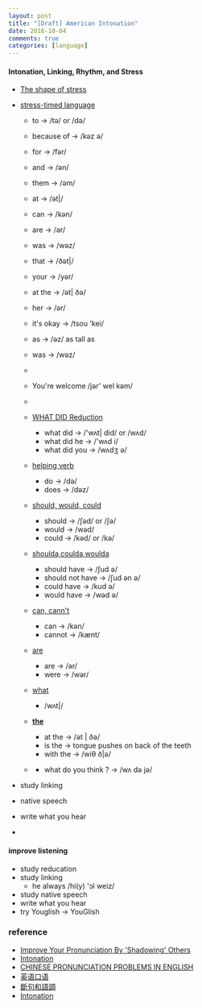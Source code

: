 ```yaml
---
layout: post
title: "[Draft] American Intonation"
date: 2016-10-04
comments: true
categories: [language]
---
```

#### Intonation, Linking, Rhythm, and Stress
* [The shape of stress](http://rachelsenglish.com/stress-syllable-shape-stress/)
* [stress-timed language](http://rachelsenglish.com/english-stress-timed-language/)
  - to -> /tə/ or /də/ 
  - because of ->  /kəz ə/
  - for -> /fər/
  - and -> /ən/
  - them -> /əm/
  - at -> /ət|/
  - can -> /kən/
  - are -> /ər/
  - was -> /wəz/
  - that -> /ðət|/
  - your -> /yər/
  - at the -> /ət| ðə/
  - her -> /ər/
  - it's okay -> /tsou 'kei/
  - as -> /əz/ as tall as
  - was -> /wəz/
  -
  - You're welcome /jər' wel kəm/
  - 
  - [WHAT DID Reduction](http://rachelsenglish.com/reduction-2/)
     + what did -> /'wʌt| did/ or /wʌd/
     + what did he -> /'wʌd i/
     + what did you -> /wʌdʒ ə/
  - [helping verb](http://rachelsenglish.com/reduction/)
     + do -> /də/
     + does -> /dəz/
  - [should, would, could](http://rachelsenglish.com/pronounce-reduce-link/)
     + should -> /∫əd/ or /∫ə/
     + would -> /wəd/
     + could -> /kəd/ or /kə/
  - [shoulda,coulda,woulda ](http://rachelsenglish.com/shoulda-woulda-coulda/)
     + should have -> /∫ud ə/
     + should not have -> /∫ud ən ə/
     + could have -> /kud ə/
     + would have -> /wəd ə/
  - [can, cann't](http://rachelsenglish.com/pronounce-can-vs-cant/)
     + can -> /kən/
     + cannot -> /kænt/
  - [are]()
     + are -> /ər/
     + were -> /wər/
  - [what](http://rachelsenglish.com/ways-to-say-what/)
     + /wʌt|/

  - **[the](http://rachelsenglish.com/english-phrases-with-the/)**
     + at the -> /ət | ðə/
     + is the -> tongue pushes on back of the teeth
     + with the -> /wiθ ð|ə/

  - []()
     + what do you think ? -> /wʌ də jə/

* study linking

* native speech

* write what you hear

* 

#### improve listening
  - study reducation
  - study linking
    + he always /hi(y) 'ɔl weiz/
  - study native speech
  - write what you hear
  - try Youglish -> YouGlish

### reference
* [Improve Your Pronunciation By 'Shadowing' Others](https://learningenglish.voanews.com/a/improve-your-english-pronunciation-shadowing-others/3339007.html)
* [Intonation](http://rachelsenglish.com/video-categories/#consonants)
* [CHINESE PRONUNCIATION PROBLEMS IN ENGLISH](http://englishspeaklikenative.com/resources/common-pronunciation-problems/chinese-pronunciation-problems/#error4)
* [英语口语](http://www.weibo.com/ttarticle/p/show?id=2309404005596264270260)
* [斷句和語調](http://tw.blog.voicetube.com/archives/12275)
* [Intonation](http://www.bilibili.com/video/av2681140/index_13.html)
